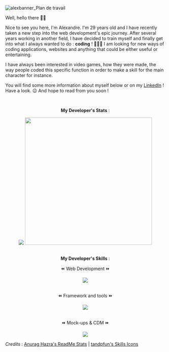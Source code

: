 ![alexbanner_Plan de travail](https://github.com/user-attachments/assets/633f7c80-0a26-4357-a980-72298aba9bf9)

Well, hello there 👋🏻 

Nice to see you here, I'm Alexandre. I'm 29 years old and I have recently taken a new step into the web development's epic journey.
After several years working in another field, I have decided to train myself and finally get into what I always wanted to do : **coding** ! 👨🏻‍💻
I am looking for new ways of coding applications, websites and anything that could be either useful or entertaining.

I have always been interested in video games, how they were made, the way people coded this specific function in order to make a skill for the main character for instance.

You will find some more information about myself below or on my [LinkedIn](https://www.linkedin.com/in/alexandre-leote/) ! Have a look. 😉
And hope to read from you soon !

<br>
<div align="center">
  <p align="center"><strong>My Developer's Stats</strong> :</p>
  <img src="https://github-readme-stats.vercel.app/api?username=alexandreleote&theme=algolia&show_icons=true">
  <img src="https://github-readme-stats.vercel.app/api/top-langs/?username=alexandreleote&theme=algolia&layout=compact" width="400">
</div>

<br>
<div align="center">
  <p align="center"><strong>My Developer's Skills</strong> :</p>
  <p align="center"> ⏪ Web Development ⏩ </p>
  <a href="https://skillicons.dev">
    <img src="https://skillicons.dev/icons?i=html,css,js,php" />
  </a>
  <br>
  <br>
  <p align="center"> ⏪ Framework and tools ⏩ </p>
  <a href="https://skillicons.dev">
    <img src="https://skillicons.dev/icons?i=vscode,git,github,symfony" />
  </a>
  <br>
  <br>
  <p align="center"> ⏪ Mock-ups & CDM ⏩ </p>
  <a href="https://skillicons.dev">
    <img src="https://skillicons.dev/icons?i=figma" />
  </a>
</div>





_Credits_ : [Anurag Hazra's ReadMe Stats](https://github.com/anuraghazra/github-readme-stats?tab=readme-ov-file#all-demos) | [tandpfun's Skills Icons](https://github.com/tandpfun/skill-icons#icons-list)

<!-- ## Hi there 👋

I won't say the line, I promise... Maybe I will... 

Anyway, I'm Alexandre, I'm 29 years old and fairly new to the world of coding. I always wanted to become a full time developer and as of today I have started my training in order to be a real asset in the future.
I am learning several languages at the moment but for now I am at ease with some of them below.
<p align="center">
  <a href="https://skillicons.dev">
    <img src="https://skillicons.dev/icons?i=html,css,js,php" />
  </a>
</p>

I live in France, was born in Alsace, Mulhouse and now I live in Strasbourg for the moment.
During my freetime I tend to spend it between visiting my family, seeing my friends but also playing board games as well as video games.
If you give me the possibility to talk about RPGs, I might spend a lot of time talking about Final Fantasy... Up to you ! 
<!--
**alexandreleote/AlexandreLeote** is a ✨ _special_ ✨ repository because its `README.md` (this file) appears on your GitHub profile.

Here are some ideas to get you started:

- 🔭 I’m currently working on ...
- 🌱 I’m currently learning ...
- 👯 I’m looking to collaborate on ...
- 🤔 I’m looking for help with ...
- 💬 Ask me about ...
- 📫 How to reach me: ...
- 😄 Pronouns: ...
- ⚡ Fun fact: ...
-->
